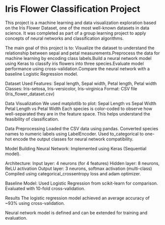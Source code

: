 # Iris Flower Classification Project
This project is a machine learning and data visualization exploration based on the Iris Flower Dataset, one of the most well-known datasets in data science. It was completed as part of a group learning project to apply concepts of neural networks and classification algorithms.
 
The main goal of this project is to:
Visualize the dataset to understand the relationship between sepal and petal measurements.Preprocess the data for machine learning by encoding class labels.Build a neural network model using Keras to classify iris flowers into three species.Evaluate model performance using cross-validation.Compare the neural network with a baseline Logistic Regression model.
 
 Dataset Used
Features: Sepal length, Sepal width, Petal length, Petal width
Classes: Iris-setosa, Iris-versicolor, Iris-virginica
Format: CSV file (Iris_flower_dataset.csv)

 Data Visualization
We used matplotlib to plot:
Sepal Length vs Sepal Width
Petal Length vs Petal Width
Each species is color-coded to observe how well-separated they are in the feature space. This helps understand the feasibility of classification.

 Data Preprocessing
Loaded the CSV data using pandas.
Converted species names to numeric labels using LabelEncoder.
Used to_categorical to one-hot encode the output classes for neural network compatibility.

 Model Building
Neural Network:
Implemented using Keras (Sequential model).

Architecture:
Input layer: 4 neurons (for 4 features)
Hidden layer: 8 neurons, ReLU activation
Output layer: 3 neurons, softmax activation (multi-class)
Compiled using categorical_crossentropy loss and adam optimizer.

Baseline Model:
Used Logistic Regression from scikit-learn for comparison.
Evaluated with 10-fold cross-validation.

 Results
The logistic regression model achieved an average accuracy of ~93% using cross-validation.

Neural network model is defined and can be extended for training and evaluation.


